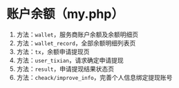 # 账户余额（my.php）

1. 方法：`wallet`，服务商账户余额及余额明细页
2. 方法：`wallet_record`，全部余额明细列表页
3. 方法：`tx`，余额申请提现页
4. 方法：`user_tixian`，请求确定申请提现
5. 方法：`result`，申请提现结果状态页
6. 方法：`cheack/improve_info`，完善个人信息绑定提现账号